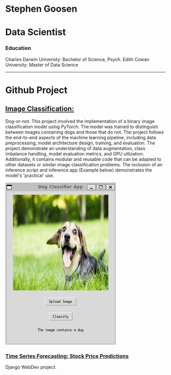 # Stephen Goosen

# Data Scientist

### Education
Charles Darwin Univeristy: Bachelor of Science, Psych.
Edith Cowan University: Master of Data Science

---

# Github Project
## [Image Classification:](https://github.com/StephenGoosen/dog-or-not)
Dog-or-not. This project involved the implementation of a binary image classification model using PyTorch. The model was trained to distinguish between images containing dogs and those that do not. The project follows the end-to-end aspects of the machine learning pipeline, including data preprocessing, model architecture design, training, and evaluation. The project demonstrate an understanding of data augmentation, class imbalance handling, model evaluation metrics, and GPU utlization. Additionally, it contains modular and reusable code that can be adapted to other datasets or similar image classification problems. The inclusion of an inference script and inference app (Example below) demonstrates the model's 'practical' use.

![Logo](/assets/img/Example.png)

### [Time Series Forecasting: Stock Price Predictions](https://github.com/StephenGoosen/Stonks)
Django WebDev project. 
